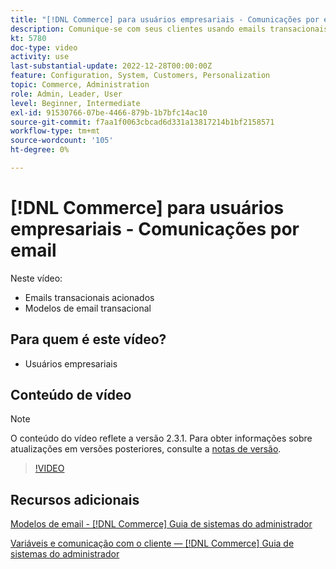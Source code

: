 ```yaml
---
title: "[!DNL Commerce] para usuários empresariais - Comunicações por e-mail"
description: Comunique-se com seus clientes usando emails transacionais acionados por suas ações na loja. Personalize e configure os modelos de email para sua loja.
kt: 5780
doc-type: video
activity: use
last-substantial-update: 2022-12-28T00:00:00Z
feature: Configuration, System, Customers, Personalization
topic: Commerce, Administration
role: Admin, Leader, User
level: Beginner, Intermediate
exl-id: 91530766-07be-4466-879b-1b7bfc14ac10
source-git-commit: f7aa1f0063cbcad6d331a13817214b1bf2158571
workflow-type: tm+mt
source-wordcount: '105'
ht-degree: 0%

---
```


# [!DNL Commerce] para usuários empresariais - Comunicações por email

Neste vídeo:

- Emails transacionais acionados
- Modelos de email transacional

## Para quem é este vídeo?

- Usuários empresariais

## Conteúdo de vídeo

>[!NOTE]
>
>O conteúdo do vídeo reflete a versão 2.3.1. Para obter informações sobre atualizações em versões posteriores, consulte a [notas de versão](https://experienceleague.adobe.com/docs/commerce-operations/release/notes/overview.html).

>[!VIDEO](https://video.tv.adobe.com/v/36190?quality=12&learn=on)

## Recursos adicionais

[Modelos de email - [!DNL Commerce] Guia de sistemas do administrador](https://experienceleague.adobe.com/docs/commerce-admin/systems/communications/email-templates.html)

[Variáveis e comunicação com o cliente — [!DNL Commerce] Guia de sistemas do administrador](https://experienceleague.adobe.com/docs/commerce-admin/systems/introduction.html#variables-and-customer-communications)

